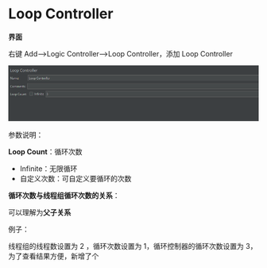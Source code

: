 # Loop Controller

**界面**

右键 Add-->Logic Controller-->Loop Controller，添加 Loop Controller

![loop](./images/loop.png)

参数说明：

**Loop Count**：循环次数

+ Infinite：无限循环
+ 自定义次数：可自定义要循环的次数

**循环次数与线程组循环次数的关系**：

可以理解为**父子关系**

例子：

线程组的线程数设置为 2 ，循环次数设置为 1，循环控制器的循环次数设置为 3，为了查看结果方便，新增了个

